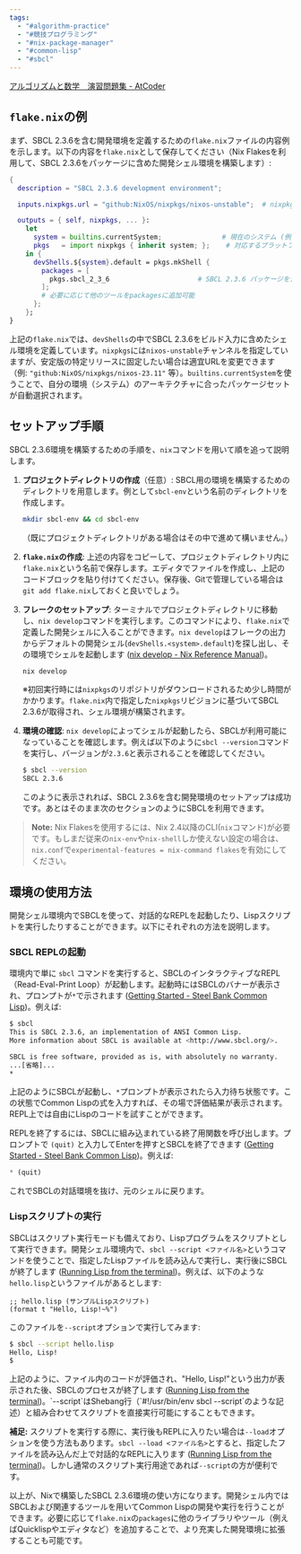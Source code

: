 ```yaml
---
tags:
  - "#algorithm-practice"
  - "#競技プログラミング"
  - "#nix-package-manager"
  - "#common-lisp"
  - "#sbcl"
---
```

[アルゴリズムと数学　演習問題集 - AtCoder](https://atcoder.jp/contests/math-and-algorithm)

## `flake.nix`の例

まず、SBCL 2.3.6を含む開発環境を定義するための`flake.nix`ファイルの内容例を示します。以下の内容を`flake.nix`として保存してください（Nix Flakesを利用して、SBCL 2.3.6をパッケージに含めた開発シェル環境を構築します）:

```nix
{
  description = "SBCL 2.3.6 development environment";

  inputs.nixpkgs.url = "github:NixOS/nixpkgs/nixos-unstable";  # nixpkgsのソース（不安定版を使用）

  outputs = { self, nixpkgs, ... }:
    let
      system = builtins.currentSystem;               # 現在のシステム (例: x86_64-linux)
      pkgs   = import nixpkgs { inherit system; };    # 対応するプラットフォームのnixpkgsをインポート
    in {
      devShells.${system}.default = pkgs.mkShell {
        packages = [
          pkgs.sbcl_2_3_6                      # SBCL 2.3.6 パッケージを含める
        ];
        # 必要に応じて他のツールをpackagesに追加可能
      };
    };
}
```

上記の`flake.nix`では、`devShells`の中でSBCL 2.3.6をビルド入力に含めたシェル環境を定義しています。`nixpkgs`には`nixos-unstable`チャンネルを指定していますが、安定版の特定リリースに固定したい場合は適宜URLを変更できます（例: `"github:NixOS/nixpkgs/nixos-23.11"` 等）。`builtins.currentSystem`を使うことで、自分の環境（システム）のアーキテクチャに合ったパッケージセットが自動選択されます。

## セットアップ手順

SBCL 2.3.6環境を構築するための手順を、`nix`コマンドを用いて順を追って説明します。

1. **プロジェクトディレクトリの作成**（任意）: SBCL用の環境を構築するためのディレクトリを用意します。例として`sbcl-env`という名前のディレクトリを作成します。
    
    ```bash
    mkdir sbcl-env && cd sbcl-env
    ```
    
    （既にプロジェクトディレクトリがある場合はその中で進めて構いません。）
    
2. **`flake.nix`の作成**: 上述の内容をコピーして、プロジェクトディレクトリ内に`flake.nix`という名前で保存します。エディタでファイルを作成し、上記のコードブロックを貼り付けてください。保存後、Gitで管理している場合は`git add flake.nix`しておくと良いでしょう。
    
3. **フレークのセットアップ**: ターミナルでプロジェクトディレクトリに移動し、`nix develop`コマンドを実行します。このコマンドにより、`flake.nix`で定義した開発シェルに入ることができます。`nix develop`はフレークの出力からデフォルトの開発シェル(`devShells.<system>.default`)を探し出し、その環境でシェルを起動します ([nix develop - Nix Reference Manual](https://nix.dev/manual/nix/2.17/command-ref/new-cli/nix3-develop#:~:text=If%20no%20flake%20output%20attribute,the%20following%20flake%20output%20attributes))。
    
    ```bash
    nix develop
    ```
    
    ※初回実行時には`nixpkgs`のリポジトリがダウンロードされるため少し時間がかかります。`flake.nix`内で指定した`nixpkgs`リビジョンに基づいてSBCL 2.3.6が取得され、シェル環境が構築されます。
    
4. **環境の確認**: `nix develop`によってシェルが起動したら、SBCLが利用可能になっていることを確認します。例えば以下のように`sbcl --version`コマンドを実行し、バージョンが`2.3.6`と表示されることを確認してください。
    
    ```bash
    $ sbcl --version
    SBCL 2.3.6
    ```
    
    このように表示されれば、SBCL 2.3.6を含む開発環境のセットアップは成功です。あとはそのまま次のセクションのようにSBCLを利用できます。
    

> **Note:** Nix Flakesを使用するには、Nix 2.4以降のCLI(`nix`コマンド)が必要です。もしまだ従来の`nix-env`や`nix-shell`しか使えない設定の場合は、`nix.conf`で`experimental-features = nix-command flakes`を有効にしてください。

## 環境の使用方法

開発シェル環境内でSBCLを使って、対話的なREPLを起動したり、Lispスクリプトを実行したりすることができます。以下にそれぞれの方法を説明します。

### SBCL REPLの起動

環境内で単に `sbcl` コマンドを実行すると、SBCLのインタラクティブなREPL（Read-Eval-Print Loop）が起動します。起動時にはSBCLのバナーが表示され、プロンプトが`*`で示されます ([Getting Started - Steel Bank Common Lisp](https://www.sbcl.org/getting.html#:~:text=Make%20sure%20that%20,produce%20a%20banner%20like%20this))。例えば:

```bash
$ sbcl
This is SBCL 2.3.6, an implementation of ANSI Common Lisp.
More information about SBCL is available at <http://www.sbcl.org/>.

SBCL is free software, provided as is, with absolutely no warranty.
...[省略]...
*
```

上記のようにSBCLが起動し、`*`プロンプトが表示されたら入力待ち状態です。この状態でCommon Lispの式を入力すれば、その場で評価結果が表示されます。REPL上では自由にLispのコードを試すことができます。

REPLを終了するには、SBCLに組み込まれている終了用関数を呼び出します。プロンプトで `(quit)` と入力してEnterを押すとSBCLを終了できます ([Getting Started - Steel Bank Common Lisp](https://www.sbcl.org/getting.html#:~:text=))。例えば:

```lisp
* (quit)
```

これでSBCLの対話環境を抜け、元のシェルに戻ります。

### Lispスクリプトの実行

SBCLはスクリプト実行モードも備えており、Lispプログラムをスクリプトとして実行できます。開発シェル環境内で、`sbcl --script <ファイル名>`というコマンドを使うことで、指定したLispファイルを読み込んで実行し、実行後にSBCLが終了します ([Running Lisp from the terminal](https://comp-348.github.io/lisp-running-from-terminal.html#:~:text=The%20first%20of%20the%20two,your%20terminal%2C%20and%20then%20exit))。例えば、以下のような`hello.lisp`というファイルがあるとします:

```common-lisp
;; hello.lisp (サンプルLispスクリプト)
(format t "Hello, Lisp!~%")
```

このファイルを`--script`オプションで実行してみます:

```bash
$ sbcl --script hello.lisp
Hello, Lisp!
$
```

上記のように、ファイル内のコードが評価され、"Hello, Lisp!"という出力が表示された後、SBCLのプロセスが終了します ([Running Lisp from the terminal](https://comp-348.github.io/lisp-running-from-terminal.html#:~:text=%24%20sbcl%20,))。`--script`はShebang行（`#!/usr/bin/env sbcl --script`のような記述）と組み合わせてスクリプトを直接実行可能にすることもできます。

**補足:** スクリプトを実行する際に、実行後もREPLに入りたい場合は`--load`オプションを使う方法もあります。`sbcl --load <ファイル名>`とすると、指定したファイルを読み込んだ上で対話的なREPLに入ります ([Running Lisp from the terminal](https://comp-348.github.io/lisp-running-from-terminal.html#:~:text=If%20you%20use%20%60,can%20interact%20with%20your%20program))。しかし通常のスクリプト実行用途であれば`--script`の方が便利です。

以上が、Nixで構築したSBCL 2.3.6環境の使い方になります。開発シェル内ではSBCLおよび関連するツールを用いてCommon Lispの開発や実行を行うことができます。必要に応じて`flake.nix`の`packages`に他のライブラリやツール（例えばQuicklispやエディタなど）を追加することで、より充実した開発環境に拡張することも可能です。